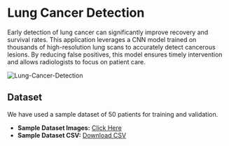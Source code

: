 # Lung Cancer Detection  

Early detection of lung cancer can significantly improve recovery and survival rates. This application leverages a CNN model trained on thousands of high-resolution lung scans to accurately detect cancerous lesions. By reducing false positives, this model ensures timely intervention and allows radiologists to focus on patient care.  

![Lung-Cancer-Detection](https://user-images.githubusercontent.com/68781375/162584408-450580c0-3354-470b-a69c-180a19802fd4.jpg)  

## Dataset  

We have used a sample dataset of 50 patients for training and validation.  

- **Sample Dataset Images:** [Click Here](https://qnm8.sharepoint.com/:f:/g/Ep5GUq573mVHnE3PJavB738Bevue4plkiXyNkYfxHI-a-A?e=UVMWne)  
- **Sample Dataset CSV:** [Download CSV](https://github.com/Priyansh42/Lung-Cancer-Detection/blob/main/stage1_labels.csv)  

